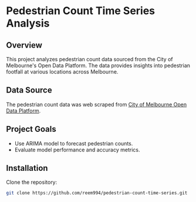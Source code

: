 # Pedestrian Count Time Series Analysis

## Overview

This project analyzes pedestrian count data sourced from the City of Melbourne's Open Data Platform. The data provides insights into pedestrian footfall at various locations across Melbourne.

## Data Source

The pedestrian count data was web scraped from [City of Melbourne Open Data Platform](https://www.pedestrian.melbourne.vic.gov.au/datadownload/).

## Project Goals

- Use ARIMA model to forecast pedestrian counts.
- Evaluate model performance and accuracy metrics.

## Installation

Clone the repository:

```bash
git clone https://github.com/reem994/pedestrian-count-time-series.git
